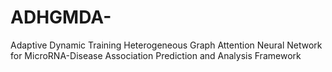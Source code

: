 # ADHGMDA-
Adaptive Dynamic Training Heterogeneous Graph Attention Neural Network for MicroRNA-Disease Association Prediction and Analysis Framework
